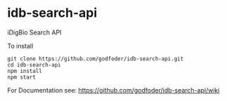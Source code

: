 idb-search-api
==============

iDigBio Search API

To install
```
git clone https://github.com/godfoder/idb-search-api.git
cd idb-search-api
npm install
npm start
```

For Documentation see:
https://github.com/godfoder/idb-search-api/wiki

